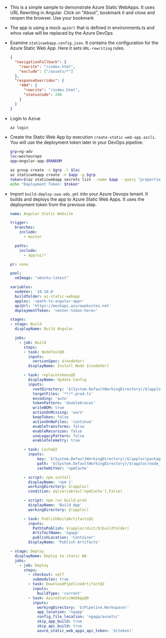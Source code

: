 - This is a simple sample to demonstrate Azure Static WebApps. It uses URL Rewriting in Angular. Click on "About", bookmark it and close and reopen the browser. Use your bookmark

- The app is using a mock `apiUrl` that is defined in environments.ts and whos value will be replaced by the Azure DevOps

- Examine `staticwebapp.config.json`. It contains the configuration for the Azure Static Web App. Here it sets `URL-rewriting` rules.

  ```json
  {
    "navigationFallback": {
      "rewrite": "/index.html",
      "exclude": ["/assets/*"]
    },
    "responseOverrides": {
      "404": {
        "rewrite": "/index.html",
        "statusCode": 200
      }
    }
  }
  ```
- Login to Azrue

  ```bash
  az login
  ```

- Create the Static Web App by execution `create-static-web-app.azcli`. You will use the deployment token later in your DevOps pipeline:

  ```bash
  grp=ng-adv
  loc=westeurope
  app=angular-app-$RANDOM

  az group create -n $grp -l $loc
  az staticwebapp create -n $app -g $grp
  token=$(az staticwebapp secrets list --name $app --query "properties.apiKey")
  echo "Deployment Token: $token"
  ```

- Import `build-deploy-swa-ado.yml` into your Azure Devops tenant. It builds and deploys the app to Azure Static Web Apps. It uses the deployment token from the previous step.

  ```yaml
  name: Angular Static Website

  trigger:
    branches:
      include:
        - master

    paths:
      include:
        - app/ui/*

  pr: none

  pool:
    vmImage: "ubuntu-latest"

  variables:
    nodeVer: '18.10.0'
    buildfolder: az-static-webapp
    apploc: '<path-to-angular-app>'
    apiUrl: 'https://mockapi.azurewebsites.net'
    deploymentToken: '<enter-token-here>'

  stages:
  - stage: Build
    displayName: Build Angular

    jobs:
      - job: Build
        steps:
        - task: NodeTool@0
          inputs:
            versionSpec: $(nodeVer)
          displayName: Install Node $(nodeVer)

        - task: replacetokens@5
          displayName: Update Config
          inputs:
            rootDirectory: '$(System.DefaultWorkingDirectory)/$(apploc)'
            targetFiles: '**/*.prod.ts'
            encoding: 'auto'
            tokenPattern: 'doublebraces'
            writeBOM: true
            actionOnMissing: 'warn'
            keepToken: false
            actionOnNoFiles: 'continue'
            enableTransforms: false
            enableRecursion: false
            useLegacyPattern: false
            enableTelemetry: true

        - task: Cache@2
          inputs:
              key: '$(System.DefaultWorkingDirectory)/$(apploc)package-lock.json'
              path: '$(System.DefaultWorkingDirectory)/$(apploc)node_modules'
              cacheHitVar: 'npmCache'

        - script: npm install
          displayName: 'npm i'
          workingDirectory: $(apploc)
          condition: eq(variables['npmCache'],False)

        - script: npm run build-prod
          displayName: 'Build App'
          workingDirectory: $(apploc)

        - task: PublishBuildArtifacts@1
          inputs:
            PathtoPublish: $(apploc)dist/$(buildfolder)
            ArtifactName: 'ngapp'
            publishLocation: 'Container'
          displayName: 'Publish Artifacts'

  - stage: Deploy
    displayName: Deploy to static WA
    jobs:
      - job: Deploy
        steps:
          - checkout: self
            submodules: true
          - task: DownloadPipelineArtifact@2
            inputs:
              buildType: 'current'
          - task: AzureStaticWebApp@0
            inputs:
              workingDirectory: '$(Pipeline.Workspace)'
              app_location: 'ngapp'
              config_file_location: 'ngapp/assets/'
              skip_app_build: true
              skip_api_build: true
              azure_static_web_apps_api_token: '$(token)'
  ```
